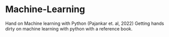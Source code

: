 # Machine-Learning
Hand on Machine learning with Python (Pajankar et. al, 2022)
Getting hands dirty on machine learning with python with a reference book.
